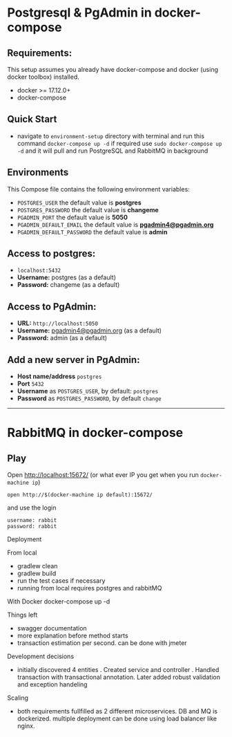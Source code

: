 # Postgresql & PgAdmin in docker-compose
## Requirements:
This setup assumes you already have docker-compose and docker (using docker toolbox) installed.
* docker >= 17.12.0+
* docker-compose

## Quick Start
* navigate to `environment-setup` directory with terminal and run this command `docker-compose up -d` if required use `sudo docker-compose up -d` and it will pull and run PostgreSQL and RabbitMQ in background  


## Environments
This Compose file contains the following environment variables:

* `POSTGRES_USER` the default value is **postgres**
* `POSTGRES_PASSWORD` the default value is **changeme**
* `PGADMIN_PORT` the default value is **5050**
* `PGADMIN_DEFAULT_EMAIL` the default value is **pgadmin4@pgadmin.org**
* `PGADMIN_DEFAULT_PASSWORD` the default value is **admin**

## Access to postgres: 
* `localhost:5432`
* **Username:** postgres (as a default)
* **Password:** changeme (as a default)

## Access to PgAdmin: 
* **URL:** `http://localhost:5050`
* **Username:** pgadmin4@pgadmin.org (as a default)
* **Password:** admin (as a default)

## Add a new server in PgAdmin:
* **Host name/address** `postgres`
* **Port** `5432`
* **Username** as `POSTGRES_USER`, by default: `postgres`
* **Password** as `POSTGRES_PASSWORD`, by default `change`

--- 

# RabbitMQ in docker-compose
## Play
Open [http://localhost:15672/](http://localhost:15672/) (or what ever IP you get when you run `docker-machine ip`)

```
open http://$(docker-machine ip default):15672/
```
and use the login

```
username: rabbit
password: rabbit
```


Deployment

From local
 * gradlew clean 
* gradlew build
* run the test cases if necessary
* running from local requires postgres and rabbitMQ

With Docker 
    docker-compose up -d
    
    
Things left
* swagger documentation
* more explanation before method starts
* transaction estimation per second. can be done with jmeter


Development decisions
* initially discovered 4  entities . Created service and controller . Handled transaction with transactional annotation. 
  Later added robust validation and exception  handeling
  
 Scaling
 * both requirements fullfilled as 2 different microservices. DB and MQ  is dockerized. 
 multiple deployment can be done using load balancer like nginx.
 
 